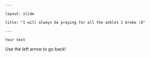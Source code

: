 	---
	
	layout: slide
	
	title: "I will always be praying for all the ankles I broke :D"
	
	---
	
	Your text
	
Use the left arrow to go back!
